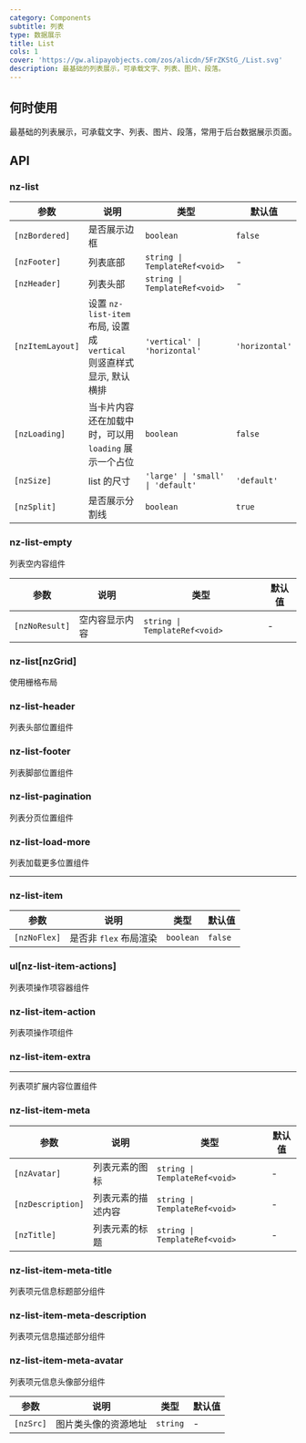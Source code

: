 ```yaml
---
category: Components
subtitle: 列表
type: 数据展示
title: List
cols: 1
cover: 'https://gw.alipayobjects.com/zos/alicdn/5FrZKStG_/List.svg'
description: 最基础的列表展示，可承载文字、列表、图片、段落。
---
```


## 何时使用

最基础的列表展示，可承载文字、列表、图片、段落，常用于后台数据展示页面。

## API

### nz-list

| 参数               | 说明                                                 | 类型                                | 默认值            |
|------------------|----------------------------------------------------|-----------------------------------|----------------|
| `[nzBordered]`   | 是否展示边框                                             | `boolean`                         | `false`        |
| `[nzFooter]`     | 列表底部                                               | `string \| TemplateRef<void>`     | -              |
| `[nzHeader]`     | 列表头部                                               | `string \| TemplateRef<void>`     | -              |
| `[nzItemLayout]` | 设置 `nz-list-item` 布局, 设置成 `vertical` 则竖直样式显示, 默认横排 | `'vertical' \| 'horizontal'`      | `'horizontal'` |
| `[nzLoading]`    | 当卡片内容还在加载中时，可以用 `loading` 展示一个占位                   | `boolean`                         | `false`        |
| `[nzSize]`       | list 的尺寸                                           | `'large' \| 'small' \| 'default'` | `'default'`    |
| `[nzSplit]`      | 是否展示分割线                                            | `boolean`                         | `true`         |

### nz-list-empty

列表空内容组件

| 参数             | 说明      | 类型                            | 默认值 |
|----------------|---------|-------------------------------|-----|
| `[nzNoResult]` | 空内容显示内容 | `string \| TemplateRef<void>` | -   |

### nz-list[nzGrid]

使用栅格布局

### nz-list-header

列表头部位置组件

### nz-list-footer

列表脚部位置组件

### nz-list-pagination

列表分页位置组件

### nz-list-load-more

列表加载更多位置组件

---

### nz-list-item

| 参数         | 说明                   | 类型      | 默认值  |
| ------------ | ---------------------- | --------- | ------- |
| `[nzNoFlex]` | 是否非 `flex` 布局渲染 | `boolean` | `false` |

### ul[nz-list-item-actions]

列表项操作项容器组件

### nz-list-item-action

列表项操作项组件

### nz-list-item-extra

---

列表项扩展内容位置组件

### nz-list-item-meta

| 参数              | 说明               | 类型                          | 默认值 |
| ----------------- | ------------------ | ----------------------------- | ------ |
| `[nzAvatar]`      | 列表元素的图标     | `string \| TemplateRef<void>` | -      |
| `[nzDescription]` | 列表元素的描述内容 | `string \| TemplateRef<void>` | -      |
| `[nzTitle]`       | 列表元素的标题     | `string \| TemplateRef<void>` | -      |

### nz-list-item-meta-title

列表项元信息标题部分组件

### nz-list-item-meta-description

列表项元信息描述部分组件

### nz-list-item-meta-avatar

列表项元信息头像部分组件

| 参数      | 说明                 | 类型     | 默认值 |
| --------- | -------------------- | -------- | ------ |
| `[nzSrc]` | 图片类头像的资源地址 | `string` | -      |
